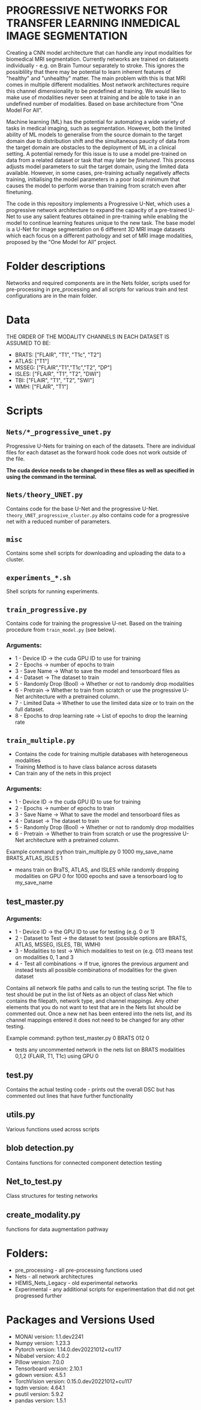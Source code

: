 # PROGRESSIVE NETWORKS FOR TRANSFER LEARNING INMEDICAL IMAGE SEGMENTATION

Creating a CNN model architecture that can handle any input modalities for biomedical MRI segmentation. Currently networks are trained on datasets individually - e.g. on Brain Tumour separately to stroke. This ignores the possiblility that there may be potential to learn inherent features of "healthy" and "unhealthy" matter. The main problem with this is that MRI comes in multiple different modalities. Most network architectures require this channel dimensionality to be predefined at training. We would like to make use of modalities never seen at training and be able to take in an undefined number of modalities.
Based on base architecture from "One Model For All".

Machine learning (ML) has the potential for automating a wide variety of tasks in medical imaging, such as segmentation.
However, both the limited ability of ML models to generalise from the source domain to the target domain due to distribution shift and the simultaneous paucity of data from the target domain are obstacles to the deployment of ML in a clinical setting. 
A potential remedy for this issue is to use a model pre-trained on data from a related dataset or task that may later be *finetuned*.
This process adjusts model parameters to suit the target domain, using the limited data available. 
However, in some cases, pre-training actually negatively affects training, initialising the model parameters in a poor local minimum that causes the model to perform worse than training from scratch even after finetuning.

The code in this repository implements a Progressive U-Net, which uses a progressive network architecture to expand the capacity of a pre-trained U-Net to use any salient features obtained in pre-training while enabling the model to continue learning features unique to the new task.
The base model is a U-Net for image segmentation on 6 different 3D MRI image datasets which each focus on a different pathology and set of MRI image modalities, proposed by the "One Model for All" project.

# Folder descriptions

Networks and required components are in the Nets folder, scripts used for pre-processing in pre_processing and all scripts for various train and test configurations are in the main folder.

# Data
THE ORDER OF THE MODALITY CHANNELS IN EACH DATASET IS ASSUMED TO BE:
* BRATS: ["FLAIR", "T1", "T1c", "T2"]
* ATLAS: ["T1"]
* MSSEG: ["FLAIR","T1","T1c","T2", "DP"]
* ISLES: ["FLAIR", "T1", "T2", "DWI"]
* TBI: ["FLAIR", "T1", "T2", "SWI"]
* WMH: ["FLAIR", "T1"]

# Scripts

## `Nets/*_progressive_unet.py`

Progressive U-Nets for training on each of the datasets. There are individual files for each dataset as the forward hook code does not work outside of the file.

**The cuda device needs to be changed in these files as well as specified in using the command in the terminal.**

## `Nets/theory_UNET.py`

Contains code for the base U-Net and the progressive U-Net. `theory_UNET_progressive_cluster.py` also contains code for a progressive net with a reduced number of parameters.

## `misc`

Contains some shell scripts for downloading and uploading the data to a cluster.

## `experiments_*.sh`

Shell scripts for running experiments. 

## `train_progressive.py`

Contains code for training the progressive U-net. Based on the training procedure from `train_model.py` (see below).

### Arguments:

* 1 - Device ID -> the cuda GPU ID to use for training
* 2 - Epochs -> number of epochs to train
* 3 - Save Name -> What to save the model and tensorboard files as
* 4 - Dataset -> The dataset to train
* 5 - Randomly Drop (Bool) -> Whether or not to randomly drop modalities
* 6 - Pretrain -> Whether to train from scratch or use the progressive U-Net architecture with a pretrained column.
* 7 - Limited Data -> Whether to use the limited data size or to train on the full dataset.
* 8 - Epochs to drop learning rate -> List of epochs to drop the learning rate

## `train_multiple.py`
- Contains the code for training multiple databases with heterogeneous modalities
- Training Method is to have class balance across datasets
- Can train any of the nets in this project

### Arguments:
* 1 - Device ID -> the cuda GPU ID to use for training
* 2 - Epochs -> number of epochs to train
* 3 - Save Name -> What to save the model and tensorboard files as
* 4 - Dataset -> The dataset to train
* 5 - Randomly Drop (Bool) -> Whether or not to randomly drop modalities
* 6 - Pretrain -> Whether to train from scratch or use the progressive U-Net architecture with a pretrained column.

Example command:
python train_multiple.py 0 1000 my_save_name BRATS_ATLAS_ISLES 1
* means train on BraTS, ATLAS, and ISLES while randomly dropping modalities on GPU 0 for 1000 epochs and save a tensorboard log to my_save_name

## test_master.py 
### Arguments:
* 1 - Device ID -> the GPU ID to use for testing (e.g. 0 or 1)
* 2 - Dataset to Test -> the dataset to test (possible options are BRATS, ATLAS, MSSEG, ISLES, TBI, WMH)
* 3 - Modalities to test -> Which modalities to test on (e.g. 013 means test on modalities 0, 1 and 3
* 4 - Test all combinations -> If true, ignores the previous argument and instead tests all possible combinations of modalities for the given dataset

Contains all network file paths and calls to run the testing script. The file to test should be put in the list of Nets as an object of class Net which contains the filepath, network type, and channel mappings. Any other elements that you do not want to test that are in the Nets list should be commented out. Once a new net has been entered into the nets list, and its channel mappings entered it does not need to be changed for any other testing.

Example command:
python test_master.py 0 BRATS 012 0
* tests any uncommented network in the nets list on BRATS modalities 0,1,2 (FLAIR, T1, T1c) using GPU 0

## test.py 
Contains the actual testing code - prints out the overall DSC but has commented out lines that have further functionality

## utils.py 
Various functions used across scripts

## blob detection.py 
Contains functions for connected component detection testing

## Net_to_test.py 
Class structures for testing networks

## create_modality.py 
functions for data augmentation pathway

# Folders:
* pre_processing - all pre-processing functions used
* Nets - all network architectures
* HEMIS_Nets_Legacy - old experimental networks 
* Experimental - any additional scripts for experimentation that did not get progressed further

# Packages and Versions Used
* MONAI version: 1.1.dev2241
* Numpy version: 1.23.3
* Pytorch version: 1.14.0.dev20221012+cu117
* Nibabel version: 4.0.2
* Pillow version: 7.0.0
* Tensorboard version: 2.10.1
* gdown version: 4.5.1
* TorchVision version: 0.15.0.dev20221012+cu117
* tqdm version: 4.64.1
* psutil version: 5.9.2
* pandas version: 1.5.1
